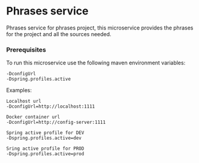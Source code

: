 # Phrases service

Phrases service for phrases project, this microservice provides the phrases for the project and all the sources needed.

### Prerequisites

To run this microservice use the following maven environment variables:

```
-DconfigUrl
-Dspring.profiles.active
```

Examples:

```
Localhost url
-DconfigUrl=http://localhost:1111

Docker container url
-DconfigUrl=http://config-server:1111

Spring active profile for DEV
-Dspring.profiles.active=dev

Sring active profile for PROD
-Dspring.profiles.active=prod
```